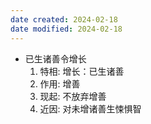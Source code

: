 ```yaml
---
date created: 2024-02-18
date modified: 2024-02-18
---
```

- 已生诸善令增长
    1. 特相: 增长：已生诸善
    2. 作用: 增善
    3. 现起: 不放弃增善
    4. 近因: 对未增诸善生悚惧智
